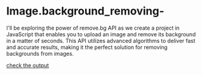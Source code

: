 # Image.background_removing-
I'll be exploring the power of remove.bg API as we create a project in JavaScript that enables you to upload an image and remove its background in a matter of seconds. This API utilizes advanced algorithms to deliver fast and accurate results, making it the perfect solution for removing backgrounds from images. 


[check the output](file:///C:/Users/KIIT/Desktop/code%20clause/project1/index.html)
